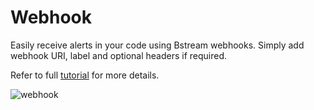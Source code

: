 # Webhook

Easily receive alerts in your code using Bstream webhooks. Simply add webhook URI, label and optional headers if required.

Refer to full [tutorial](/docs/Tutorials/using-bstream-webhooks) for more details.


![webhook](https://cdn.discordapp.com/attachments/841605440038240276/1181930961269698652/image.png?ex=6582d9fc&is=657064fc&hm=cc7a75314d35f4019829538d546d5102649b7a31e1a62585d73f54741b74ce8b&)
